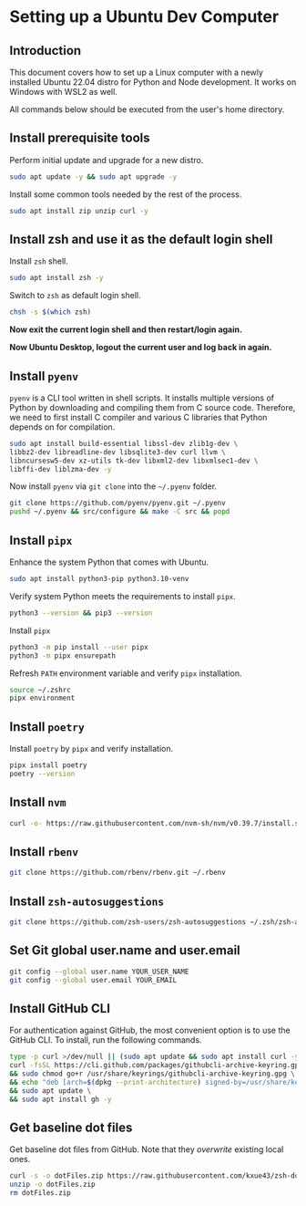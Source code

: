 # Setting up a Ubuntu Dev Computer

## Introduction

This document covers how to set up a Linux computer with a newly installed Ubuntu 22.04 distro
for Python and Node development. It works on Windows with WSL2 as well.

All commands below should be executed from the user's home directory.

## Install prerequisite tools

Perform initial update and upgrade for a new distro.

```bash
sudo apt update -y && sudo apt upgrade -y
```

Install some common tools needed by the rest of the process.

```bash
sudo apt install zip unzip curl -y
```

## Install zsh and use it as the default login shell

Install `zsh` shell.

```bash
sudo apt install zsh -y
```

Switch to `zsh` as default login shell.

```bash
chsh -s $(which zsh)
```

**Now exit the current login shell and then restart/login again.**

**Now Ubuntu Desktop, logout the current user and log back in again.**

## Install `pyenv`

`pyenv` is a CLI tool written in shell scripts. It installs multiple versions of Python by downloading and
compiling them from C source code. Therefore, we need to first install C compiler and various C libraries
that Python depends on for compilation.

```bash
sudo apt install build-essential libssl-dev zlib1g-dev \
libbz2-dev libreadline-dev libsqlite3-dev curl llvm \
libncursesw5-dev xz-utils tk-dev libxml2-dev libxmlsec1-dev \
libffi-dev liblzma-dev -y
```

Now install `pyenv` via `git clone` into the `~/.pyenv` folder.

```bash
git clone https://github.com/pyenv/pyenv.git ~/.pyenv
pushd ~/.pyenv && src/configure && make -C src && popd
```

## Install `pipx`

Enhance the system Python that comes with Ubuntu.

```bash
sudo apt install python3-pip python3.10-venv
```

Verify system Python meets the requirements to install `pipx`.

```bash
python3 --version && pip3 --version
```

Install `pipx`

```bash
python3 -m pip install --user pipx
python3 -m pipx ensurepath
```

Refresh `PATH` environment variable and verify `pipx` installation.

```bash
source ~/.zshrc
pipx environment
```

## Install `poetry`

Install `poetry` by `pipx` and verify installation.

```bash
pipx install poetry
poetry --version
```

## Install `nvm`

```bash
curl -o- https://raw.githubusercontent.com/nvm-sh/nvm/v0.39.7/install.sh | bash
```

## Install `rbenv`

```bash
git clone https://github.com/rbenv/rbenv.git ~/.rbenv
```

## Install `zsh-autosuggestions`

```bash
git clone https://github.com/zsh-users/zsh-autosuggestions ~/.zsh/zsh-autosuggestions
```

## Set Git global user.name and user.email

```bash
git config --global user.name YOUR_USER_NAME
git config --global user.email YOUR_EMAIL
```

## Install GitHub CLI

For authentication against GitHub, the most convenient option is to use the GitHub CLI. To install, run the
following commands.

```bash
type -p curl >/dev/null || (sudo apt update && sudo apt install curl -y)
curl -fsSL https://cli.github.com/packages/githubcli-archive-keyring.gpg | sudo dd of=/usr/share/keyrings/githubcli-archive-keyring.gpg \
&& sudo chmod go+r /usr/share/keyrings/githubcli-archive-keyring.gpg \
&& echo "deb [arch=$(dpkg --print-architecture) signed-by=/usr/share/keyrings/githubcli-archive-keyring.gpg] https://cli.github.com/packages stable main" | sudo tee /etc/apt/sources.list.d/github-cli.list > /dev/null \
&& sudo apt update \
&& sudo apt install gh -y
```

## Get baseline dot files

Get baseline dot files from GitHub. Note that they _overwrite_ existing local ones.

```bash
curl -s -o dotFiles.zip https://raw.githubusercontent.com/kxue43/zsh-dot-files/master/dotFiles.zip
unzip -o dotFiles.zip
rm dotFiles.zip
```
